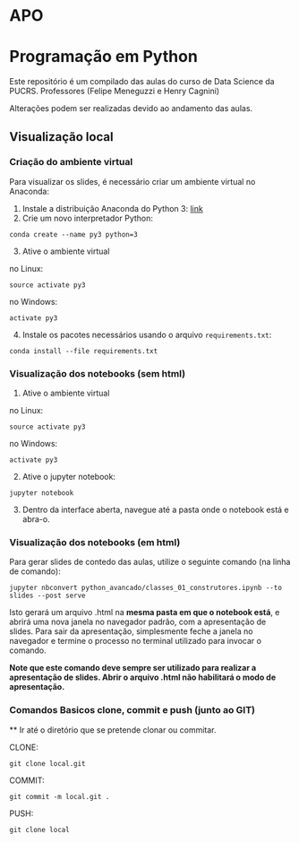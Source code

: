 # APO
# Programação em Python

Este repositório é um compilado das aulas do curso de Data Science da PUCRS. Professores (Felipe Meneguzzi e Henry Cagnini)

Alterações podem ser realizadas devido ao andamento das aulas.

## Visualização local 

### Criação do ambiente virtual 
Para visualizar os slides, é necessário criar um ambiente virtual no Anaconda:

1. Instale a distribuição Anaconda do Python 3: [link](https://www.anaconda.com/download/#linux)
2. Crie um novo interpretador Python:

```
conda create --name py3 python=3
```
3. Ative o ambiente virtual 

no Linux:
```
source activate py3
```
no Windows:
```
activate py3
```

4. Instale os pacotes necessários usando o arquivo ```requirements.txt```:

```
conda install --file requirements.txt
```

### Visualização dos notebooks (sem html)

1. Ative o ambiente virtual 

no Linux:
```
source activate py3
```
no Windows:
```
activate py3
```
2. Ative o jupyter notebook:

```
jupyter notebook
```

3. Dentro da interface aberta, navegue até a pasta onde o notebook está e abra-o.

### Visualização dos notebooks (em html)

Para gerar slides de contedo das aulas, utilize o seguinte comando (na linha de comando):

```
jupyter nbconvert python_avancado/classes_01_construtores.ipynb --to slides --post serve
```

Isto gerará um arquivo .html na **mesma pasta em que o notebook está**, e abrirá uma nova janela no navegador padrão, com a apresentação de slides. Para sair da apresentação, simplesmente feche a janela no navegador e termine o processo no terminal utilizado para invocar o comando.

**Note que este comando deve sempre ser utilizado para realizar a apresentação de slides. Abrir o arquivo .html não habilitará o modo de apresentação.**

### Comandos Basicos clone, commit e push (junto ao GIT)
** Ir até o diretório que se pretende clonar ou commitar.

CLONE:
```
git clone local.git
```
COMMIT:
```
git commit -m local.git .
```
PUSH:
```
git clone local
```
